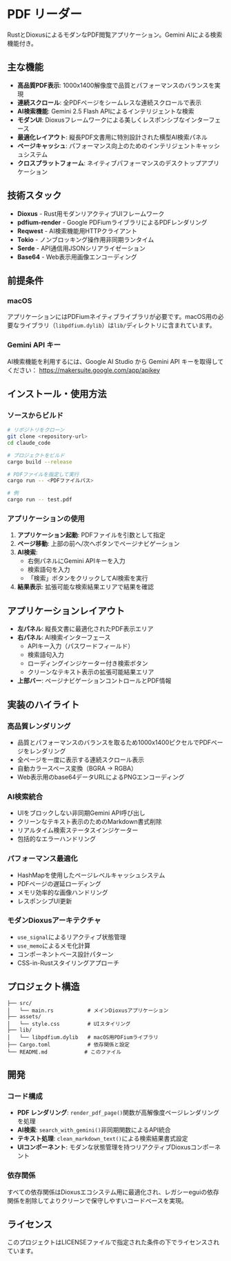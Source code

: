 # PDF リーダー

RustとDioxusによるモダンなPDF閲覧アプリケーション。Gemini AIによる検索機能付き。

## 主な機能

- **高品質PDF表示**: 1000x1400解像度で品質とパフォーマンスのバランスを実現
- **連続スクロール**: 全PDFページをシームレスな連続スクロールで表示
- **AI検索機能**: Gemini 2.5 Flash APIによるインテリジェントな検索
- **モダンUI**: Dioxusフレームワークによる美しくレスポンシブなインターフェース
- **最適化レイアウト**: 縦長PDF文書用に特別設計された横型AI検索パネル
- **ページキャッシュ**: パフォーマンス向上のためのインテリジェントキャッシュシステム
- **クロスプラットフォーム**: ネイティブパフォーマンスのデスクトップアプリケーション

## 技術スタック

- **Dioxus** - Rust用モダンリアクティブUIフレームワーク
- **pdfium-render** - Google PDFiumライブラリによるPDFレンダリング
- **Reqwest** - AI検索機能用HTTPクライアント
- **Tokio** - ノンブロッキング操作用非同期ランタイム
- **Serde** - API通信用JSONシリアライゼーション
- **Base64** - Web表示用画像エンコーディング

## 前提条件

### macOS
アプリケーションにはPDFiumネイティブライブラリが必要です。macOS用の必要なライブラリ（`libpdfium.dylib`）は`lib/`ディレクトリに含まれています。

### Gemini API キー
AI検索機能を利用するには、Google AI Studio から Gemini API キーを取得してください：
https://makersuite.google.com/app/apikey

## インストール・使用方法

### ソースからビルド
```bash
# リポジトリをクローン
git clone <repository-url>
cd claude_code

# プロジェクトをビルド
cargo build --release

# PDFファイルを指定して実行
cargo run -- <PDFファイルパス>

# 例
cargo run -- test.pdf
```

### アプリケーションの使用

1. **アプリケーション起動**: PDFファイルを引数として指定
2. **ページ移動**: 上部の前へ/次へボタンでページナビゲーション
3. **AI検索**:
   - 右側パネルにGemini APIキーを入力
   - 検索語句を入力
   - 「検索」ボタンをクリックしてAI検索を実行
4. **結果表示**: 拡張可能な検索結果エリアで結果を確認

## アプリケーションレイアウト

- **左パネル**: 縦長文書に最適化されたPDF表示エリア
- **右パネル**: AI検索インターフェース
  - APIキー入力（パスワードフィールド）
  - 検索語句入力
  - ローディングインジケーター付き検索ボタン
  - クリーンなテキスト表示の拡張可能結果エリア
- **上部バー**: ページナビゲーションコントロールとPDF情報

## 実装のハイライト

### 高品質レンダリング
- 品質とパフォーマンスのバランスを取るため1000x1400ピクセルでPDFページをレンダリング
- 全ページを一度に表示する連続スクロール表示
- 自動カラースペース変換（BGRA → RGBA）
- Web表示用のbase64データURLによるPNGエンコーディング

### AI検索統合
- UIをブロックしない非同期Gemini API呼び出し
- クリーンなテキスト表示のためのMarkdown書式削除
- リアルタイム検索ステータスインジケーター
- 包括的なエラーハンドリング

### パフォーマンス最適化
- HashMapを使用したページレベルキャッシュシステム
- PDFページの遅延ローディング
- メモリ効率的な画像ハンドリング
- レスポンシブUI更新

### モダンDioxusアーキテクチャ
- `use_signal`によるリアクティブ状態管理
- `use_memo`によるメモ化計算
- コンポーネントベース設計パターン
- CSS-in-Rustスタイリングアプローチ

## プロジェクト構造

```
├── src/
│   └── main.rs           # メインDioxusアプリケーション
├── assets/
│   └── style.css         # UIスタイリング
├── lib/
│   └── libpdfium.dylib   # macOS用PDFiumライブラリ
├── Cargo.toml            # 依存関係と設定
└── README.md            # このファイル
```

## 開発

### コード構成
- **PDF レンダリング**: `render_pdf_page()`関数が高解像度ページレンダリングを処理
- **AI検索**: `search_with_gemini()`非同期関数によるAPI統合
- **テキスト処理**: `clean_markdown_text()`による検索結果書式設定
- **UIコンポーネント**: モダンな状態管理を持つリアクティブDioxusコンポーネント

### 依存関係
すべての依存関係はDioxusエコシステム用に最適化され、レガシーeguiの依存関係を削除してよりクリーンで保守しやすいコードベースを実現。

## ライセンス

このプロジェクトはLICENSEファイルで指定された条件の下でライセンスされています。